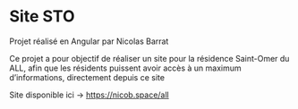 # Site STO

Projet réalisé en Angular par Nicolas Barrat 

Ce projet a pour objectif de réaliser un site pour la résidence Saint-Omer du ALL, afin que les résidents puissent avoir accès à un maximum d’informations, directement depuis ce site

Site disponible ici -> https://nicob.space/all
